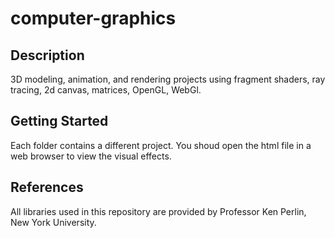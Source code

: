 # computer-graphics

Description
----------------
  3D modeling, animation, and rendering projects using fragment shaders, ray tracing, 2d canvas, matrices, OpenGL, WebGl. 

Getting Started
---------------
  Each folder contains a different project. You shoud open the html file in a web browser to view the visual effects. 

References
---------------
  All libraries used in this repository are provided by Professor Ken Perlin, New York University. 
